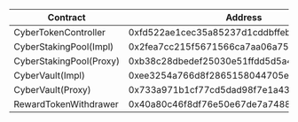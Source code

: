 | Contract                | Address                                    |
| ----------------------- | ------------------------------------------ |
| CyberTokenController    | 0xfd522ae1cec35a85237d1cddbffebe65e49efb98 |
| CyberStakingPool(Impl)  | 0x2fea7cc215f5671566ca7aa06a75399c688ae6f4 |
| CyberStakingPool(Proxy) | 0xb38c28dbedef25030e51ffdd5d5a418b9edc7996 |
| CyberVault(Impl)        | 0xee3254a766d8f2865158044705e63ba818c609df |
| CyberVault(Proxy)       | 0x733a971b1cf77cd5dad98f7e1a433ad1b86b12ea |
| RewardTokenWithdrawer   | 0x40a80c46f8df76e50e67de7a74889affc89279c9 |
